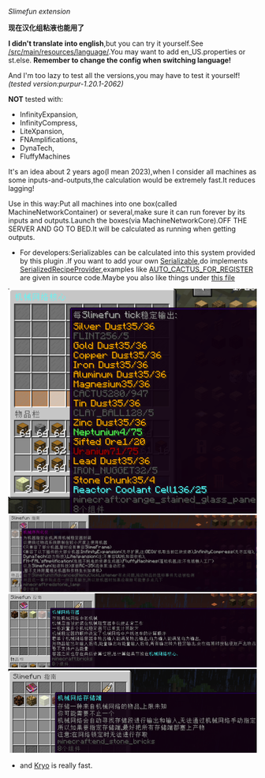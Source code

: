 *Slimefun extension*

**现在汉化组粘液也能用了**

**I didn't translate into english**,but you can try it yourself.See [/src/main/resources/language/](/src/main/resources/language).You may want to add en_US.properties or st.else.
**Remember to change the config when switching language!**

And I'm too lazy to test all the versions,you may have to test it yourself!
*(tested version:purpur-1.20.1-2062)*

**NOT** tested with:
* InfinityExpansion,
* InfinityCompress,
* LiteXpansion,
* FNAmplifications,
* DynaTech,
* FluffyMachines

It's an idea about 2 years ago(I mean 2023),when I consider all machines as some inputs-and-outputs,the calculation would be extremely fast.It reduces lagging!

Use in this way:Put all machines into one box(called MachineNetworkContainer) or several,make sure it can run forever by its inputs and outputs.Launch the boxes(via MachineNetworkCore).OFF THE SERVER AND GO TO BED.It will be calculated as running when getting outputs.

* For developers:Serializables can be calculated into this system provided by this plugin .If you want to add your own [Serializable](/src/main/java/io/github/ignorelicensescn/minimizefactory/items/serializable/SerializeOnly.java#L3),do implements [SerializedRecipeProvider](src/main/java/io/github/ignorelicensescn/minimizefactory/utils/recipesupport/SerializedRecipeProvider.java),examples like [AUTO_CACTUS_FOR_REGISTER](/src/main/java/io/github/ignorelicensescn/minimizefactory/items/Registers.java#L203) are given in source code.Maybe you also like things under [this file](/src/main/java/io/github/ignorelicensescn/minimizefactory/utils/compatibilities/InfinityExpansion/InfinityExpansionSerializedMachineRecipes.java)

![img-reactor-based-factory](/images/example-nuclear-reactor-and-ores.png)
![img example](/images/machine-serializer.png)
![img example](/images/machine-network-container.png)
![img example](/images/machine-network-storage.png)



* and [Kryo](https://github.com/EsotericSoftware/kryo) is really fast.